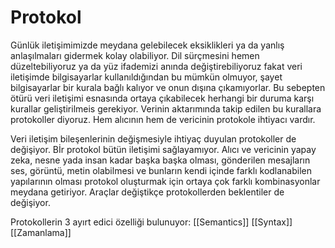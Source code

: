 # Protokol

Günlük iletişimimizde meydana gelebilecek eksiklikleri ya da yanlış anlaşılmaları gidermek kolay olabiliyor. Dil sürçmesini hemen düzeltebiliyoruz ya da yüz ifademizi anında değiştirebiliyoruz fakat veri iletişimde bilgisayarlar kullanıldığından bu mümkün olmuyor, şayet bilgisayarlar bir kurala bağlı kalıyor ve onun dışına çıkamıyorlar. Bu sebepten ötürü veri iletişimi esnasında ortaya çıkabilecek herhangi bir duruma karşı kurallar geliştirilmeis gerekiyor. Verinin aktarımında takip edilen bu kurallara protokoller diyoruz. Hem alıcının hem de vericinin protokole ihtiyacı vardır.

Veri iletişim bileşenlerinin değişmesiyle ihtiyaç duyulan protokoller de değişiyor. Bİr protokol bütün iletişimi sağlayamıyor. Alıcı ve vericinin yapay zeka, nesne yada insan kadar başka başka olması, gönderilen mesajların ses, görüntü, metin olabilmesi ve bunların kendi içinde farklı kodlanabilen yapılarının olması protokol oluşturmak için ortaya çok farklı kombinasyonlar meydana getiriyor. Araçlar değiştikçe protokollerden beklentiler de değişiyor.

Protokollerin 3 ayırt edici özelliği bulunuyor:
[[Semantics]]
[[Syntax]]
[[Zamanlama]]


